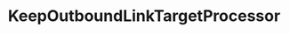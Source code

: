 ---
optionsClassName: KeepOutboundLinkTargetProcessorOptions
optionsClassFullName: MigrationTools.Clients.AzureDevops.Rest.Processors.KeepOutboundLinkTargetProcessorOptions
configurationSamples:
- name: defaults
  order: 2
  description: 
  code: There are no defaults! Check the sample for options!
  sampleFor: MigrationTools.Clients.AzureDevops.Rest.Processors.KeepOutboundLinkTargetProcessorOptions
- name: sample
  order: 1
  description: 
  code: There is no sample, but you can check the classic below for a general feel.
  sampleFor: MigrationTools.Clients.AzureDevops.Rest.Processors.KeepOutboundLinkTargetProcessorOptions
- name: classic
  order: 3
  description: 
  code: >-
    {
      "$type": "KeepOutboundLinkTargetProcessorOptions",
      "Enabled": false,
      "WIQLQuery": "Select [System.Id] From WorkItems Where [System.TeamProject] = @project and not [System.WorkItemType] contains 'Test Suite, Test Plan,Shared Steps,Shared Parameter,Feedback Request'",
      "TargetLinksToKeepOrganization": "https://dev.azure.com/nkdagility",
      "TargetLinksToKeepProject": "799da06c-abc6-4562-b375-75511dea9cac",
      "CleanupFileName": "c:/temp/OutboundLinkTargets.bat",
      "PrependCommand": "start",
      "DryRun": true,
      "SourceName": null,
      "TargetName": null
    }
  sampleFor: MigrationTools.Clients.AzureDevops.Rest.Processors.KeepOutboundLinkTargetProcessorOptions
description: missing XML code comments
className: KeepOutboundLinkTargetProcessor
typeName: Processors
architecture: 
options:
- parameterName: CleanupFileName
  type: String
  description: File path where the cleanup script or batch file will be generated for removing unwanted outbound links.
  defaultValue: missing XML code comments
- parameterName: DryRun
  type: Boolean
  description: When true, performs a dry run without making actual changes, only generating the cleanup script for review.
  defaultValue: missing XML code comments
- parameterName: Enabled
  type: Boolean
  description: If set to `true` then the processor will run. Set to `false` and the processor will not run.
  defaultValue: missing XML code comments
- parameterName: PrependCommand
  type: String
  description: Command to prepend to each line in the cleanup script, such as "start" for Windows batch files.
  defaultValue: missing XML code comments
- parameterName: SourceName
  type: String
  description: This is the `IEndpoint` that will be used as the source of the Migration. Can be null for a write only processor.
  defaultValue: missing XML code comments
- parameterName: TargetLinksToKeepOrganization
  type: String
  description: URL of the Azure DevOps organization whose links should be preserved during cleanup operations.
  defaultValue: missing XML code comments
- parameterName: TargetLinksToKeepProject
  type: String
  description: Project name or GUID within the target organization whose links should be preserved.
  defaultValue: missing XML code comments
- parameterName: TargetName
  type: String
  description: This is the `IEndpoint` that will be used as the Target of the Migration. Can be null for a read only processor.
  defaultValue: missing XML code comments
- parameterName: WIQLQuery
  type: String
  description: WIQL (Work Item Query Language) query used to select the work items whose outbound links should be processed for preservation.
  defaultValue: missing XML code comments
status: missing XML code comments
processingTarget: missing XML code comments
classFile: src/MigrationTools.Clients.AzureDevops.Rest/Processors/KeepOutboundLinkTargetProcessor.cs
optionsClassFile: src/MigrationTools.Clients.AzureDevops.Rest/Processors/KeepOutboundLinkTargetProcessorOptions.cs
notes:
  exists: false
  path: docs/Reference/Processors/KeepOutboundLinkTargetProcessor-notes.md
  markdown: ''

redirectFrom:
- /Reference/Processors/KeepOutboundLinkTargetProcessorOptions/
layout: reference
toc: true
permalink: /Reference/Processors/KeepOutboundLinkTargetProcessor/
title: KeepOutboundLinkTargetProcessor
categories:
- Processors
- 
topics:
- topic: notes
  path: docs/Reference/Processors/KeepOutboundLinkTargetProcessor-notes.md
  exists: false
  markdown: ''
- topic: introduction
  path: docs/Reference/Processors/KeepOutboundLinkTargetProcessor-introduction.md
  exists: false
  markdown: ''

---